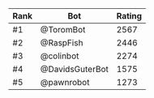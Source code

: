 Rank|Bot|Rating
---|---|---
#1|@ToromBot|2567
#2|@RaspFish|2446
#3|@colinbot|2274
#4|@DavidsGuterBot|1575
#5|@pawnrobot|1273
